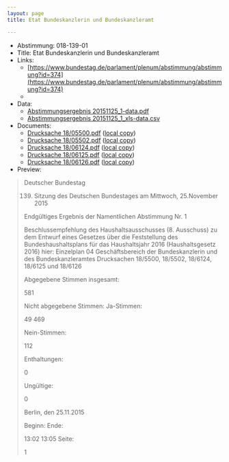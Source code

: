 ```yaml
---
layout: page
title: Etat Bundeskanzlerin und Bundeskanzleramt

---
```


* Abstimmung: 018-139-01
* Title: Etat Bundeskanzlerin und Bundeskanzleramt
* Links: 
    * [https://www.bundestag.de/parlament/plenum/abstimmung/abstimmung?id=374](https://www.bundestag.de/parlament/plenum/abstimmung/abstimmung?id=374)
    * 
* Data: 
    * [Abstimmungsergebnis 20151125_1-data.pdf](/abstimmungsliste/20151125_1-data.pdf)
    * [Abstimmungsergebnis 20151125_1_xls-data.csv](/abstimmungsliste/analyses/20151125_1_xls-data.csv)
* Documents: 
    * [Drucksache 18/05500.pdf](http://dip21.bundestag.de/dip21/btd/18/055/1805500.pdf) ([local copy](/abstimmungsdaten/018-139-01/1805500.pdf))
    * [Drucksache 18/05502.pdf](http://dip21.bundestag.de/dip21/btd/18/055/1805502.pdf) ([local copy](/abstimmungsdaten/018-139-01/1805502.pdf))
    * [Drucksache 18/06124.pdf](http://dip21.bundestag.de/dip21/btd/18/061/1806124.pdf) ([local copy](/abstimmungsdaten/018-139-01/1806124.pdf))
    * [Drucksache 18/06125.pdf](http://dip21.bundestag.de/dip21/btd/18/061/1806125.pdf) ([local copy](/abstimmungsdaten/018-139-01/1806125.pdf))
    * [Drucksache 18/06126.pdf](http://dip21.bundestag.de/dip21/btd/18/061/1806126.pdf) ([local copy](/abstimmungsdaten/018-139-01/1806126.pdf))
* Preview: 
> Deutscher Bundestag
> 
> 139. Sitzung des Deutschen Bundestages
> am Mittwoch, 25.November 2015
> 
> Endgültiges Ergebnis der Namentlichen Abstimmung Nr. 1
> 
> Beschlussempfehlung des Haushaltsausschusses (8. Ausschuss)
> zu dem Entwurf eines Gesetzes über die Feststellung des Bundeshaushaltsplans für das
> Haushaltsjahr 2016 (Haushaltsgesetz 2016)
> hier: Einzelplan 04
> Geschäftsbereich der Bundeskanzlerin und des Bundeskanzleramtes
> Drucksachen 18/5500, 18/5502, 18/6124, 18/6125 und 18/6126
> 
> Abgegebene Stimmen insgesamt:
> 
> 581
> 
> Nicht abgegebene Stimmen:
> Ja-Stimmen:
> 
> 49
> 469
> 
> Nein-Stimmen:
> 
> 112
> 
> Enthaltungen:
> 
> 0
> 
> Ungültige:
> 
> 0
> 
> Berlin, den 25.11.2015
> 
> Beginn:
> Ende:
> 
> 13:02
> 13:05
> Seite:
> 
> 1
> 
> 
